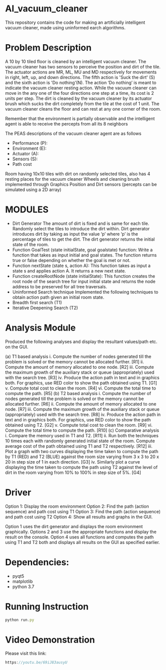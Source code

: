# AI_vacuum_cleaner
This repository contains the code for making an artificially intelligent vacuum cleaner, made using uninformed earch algorithms.

# Problem Description
A 10 by 10 tiled floor is cleaned by an intelligent vacuum cleaner. The vacuum cleaner has two
sensors to perceive the position and dirt of the tile. The actuator actions are MR, ML, MU and MD
respectively for movements in right, left, up, and down directions. The fifth action is 'Suck the dirt' (S)
and the sixth action is 'Do nothing'(N). The action ‘Do nothing’ is meant to indicate the vacuum
cleaner resting action. While the vacuum cleaner can move in the any one of the four directions one
step at a time, its cost is 2 units per step. The dirt is cleaned by the vacuum cleaner by its actuator
brush which sucks the dirt completely from the tile at the cost of 1 unit. The vacuum cleaner cleans the
floor and can rest at any one corner of the room.


Remember that the environment is partially observable and the intelligent agent is able to receive the
percepts from all its 8 neighbors

The PEAS descriptions of the vacuum cleaner agent are as follows
* Performance (P):
* Environment (E):
* Actuator (A):
* Sensors (S):
* Path cost

Room having 10x10 tiles with dirt on randomly selected tiles,
also has 4 resting places for the vacuum cleaner
Wheels and cleaning brush implemented through Graphics
Position and Dirt sensors (percepts can be simulated using a 2D array)

# MODULES

* Dirt Generator
The amount of dirt is fixed and is same for each tile. Randomly select the tiles to introduce the
dirt within. Dirt generator introduces dirt by taking as input the value ‘p’ where ‘p’ is the
percentage of tiles to get the dirt. The dirt generator returns the initial state of the room.
* Function GoalTest (state initialState, goal goalstate) function: Write a function that takes as
input initial and goal states. The function returns true or false depending on whether the goal is
met or not.
* Function nextState (state s, action A): This function takes as input a state s and applies action
A. It returns a new next state.
* Function createRootNode (state initialState): This function creates the root node of the
search tree for input initial state and returns the node address to be preserved for all tree
traversals.
* Uninformed Search technique
Implemented the following techniques to obtain action path given an initial room state.
* Breadth first search (T1)
* Iterative Deepening Search (T2)

# Analysis Module
Produced the following analyses and display the resultant values/path etc. on the GUI.

(a) T1 based analysis
i.
Compute the number of nodes generated till the problem is solved or the memory
cannot be allocated further. [R1]
ii.
Compute the amount of memory allocated to one node. [R2]
iii. Compute the maximum growth of the auxiliary stack or queue (appropriately) used
with the search tree. [R3]
iv.
Produce the action path in text and in graphics both. For graphics, use RED color to
show the path obtained using T1. [G1]
v.
Compute total cost to clean the room. [R4]
vi.
Compute the total time to compute the path. [R5]
(b) T2 based analysis
i.
Compute the number of nodes generated till the problem is solved or the memory
cannot be allocated further. [R6]
ii.
Compute the amount of memory allocated to one node. [R7]
iii. Compute the maximum growth of the auxiliary stack or queue (appropriately) used
with the search tree. [R8]
iv.
Produce the action path in text and in graphics both. For graphics, use RED color to
show the path obtained using T2. [G2]
v.
Compute total cost to clean the room. [R9]
vi.
Compute the total time to compute the path. [R10]
(c) Comparative analysis
i.
Compare the memory used in T1 and T2. [R11]
ii.
Run both the techniques 10 times each with randomly generated initial state of the
room. Compute average cost of the path obtained using T1 and T2 respectively.
[R12]
iii. Plot a graph with two curves displaying the time taken to compute the path by T1
(RED) and T2 (BLUE) against the room size varying from 3 x 3 to 20 x 20 in step
size of 1 in each direction. [G3]
iv.
Similarly plot a curve displaying the time taken to compute the path using T2
against the level of dirt in the room varying from 10% to 100% in step size of 5%.
[G4]

# Driver

Option 1: Display the room environment
Option 2: Find the path (action sequence) and path cost using T1
Option 3: Find the path (action sequence) and path cost using T2
Option 4: Show all results and graphs in the GUI.

Option 1 uses the dirt generator and displays the room environment graphically.
Options 2 and 3 use the appropriate functions and display the result on the console.
Option 4 uses all functions and computes the path using T1 and T2 both and displays all results on the
GUI as specified earlier.

# Dependencies:

* pyqt5
* matplotlib
* python 3.7

# Running Instruction
```javascript
python run.py
```

# Video Demonstration

Please visit this link:
```javascript
https://youtu.be/69iJ83ausyU
```
